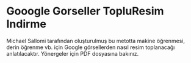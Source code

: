# Gooogle Gorseller TopluResim Indirme

Michael Sallomi tarafından oluşturulmuş bu metotta makine öğrenmesi, derin öğrenme vb. için Google görsellerden nasıl resim toplanacağı anlatılacaktır.
Yönergeler için PDF dosyasına bakınız.
